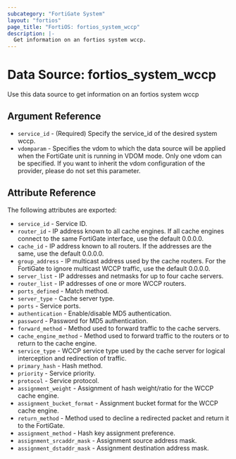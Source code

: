 ```yaml
---
subcategory: "FortiGate System"
layout: "fortios"
page_title: "FortiOS: fortios_system_wccp"
description: |-
  Get information on an fortios system wccp.
---
```


# Data Source: fortios_system_wccp
Use this data source to get information on an fortios system wccp

## Argument Reference

* `service_id` - (Required) Specify the service_id of the desired system wccp.
* `vdomparam` - Specifies the vdom to which the data source will be applied when the FortiGate unit is running in VDOM mode. Only one vdom can be specified. If you want to inherit the vdom configuration of the provider, please do not set this parameter.


## Attribute Reference

The following attributes are exported:

* `service_id` - Service ID.
* `router_id` - IP address known to all cache engines. If all cache engines connect to the same FortiGate interface, use the default 0.0.0.0.
* `cache_id` - IP address known to all routers. If the addresses are the same, use the default 0.0.0.0.
* `group_address` - IP multicast address used by the cache routers. For the FortiGate to ignore multicast WCCP traffic, use the default 0.0.0.0.
* `server_list` - IP addresses and netmasks for up to four cache servers.
* `router_list` - IP addresses of one or more WCCP routers.
* `ports_defined` - Match method.
* `server_type` - Cache server type.
* `ports` - Service ports.
* `authentication` - Enable/disable MD5 authentication.
* `password` - Password for MD5 authentication.
* `forward_method` - Method used to forward traffic to the cache servers.
* `cache_engine_method` - Method used to forward traffic to the routers or to return to the cache engine.
* `service_type` - WCCP service type used by the cache server for logical interception and redirection of traffic.
* `primary_hash` - Hash method.
* `priority` - Service priority.
* `protocol` - Service protocol.
* `assignment_weight` - Assignment of hash weight/ratio for the WCCP cache engine.
* `assignment_bucket_format` - Assignment bucket format for the WCCP cache engine.
* `return_method` -  Method used to decline a redirected packet and return it to the FortiGate.
* `assignment_method` - Hash key assignment preference.
* `assignment_srcaddr_mask` - Assignment source address mask.
* `assignment_dstaddr_mask` - Assignment destination address mask.

